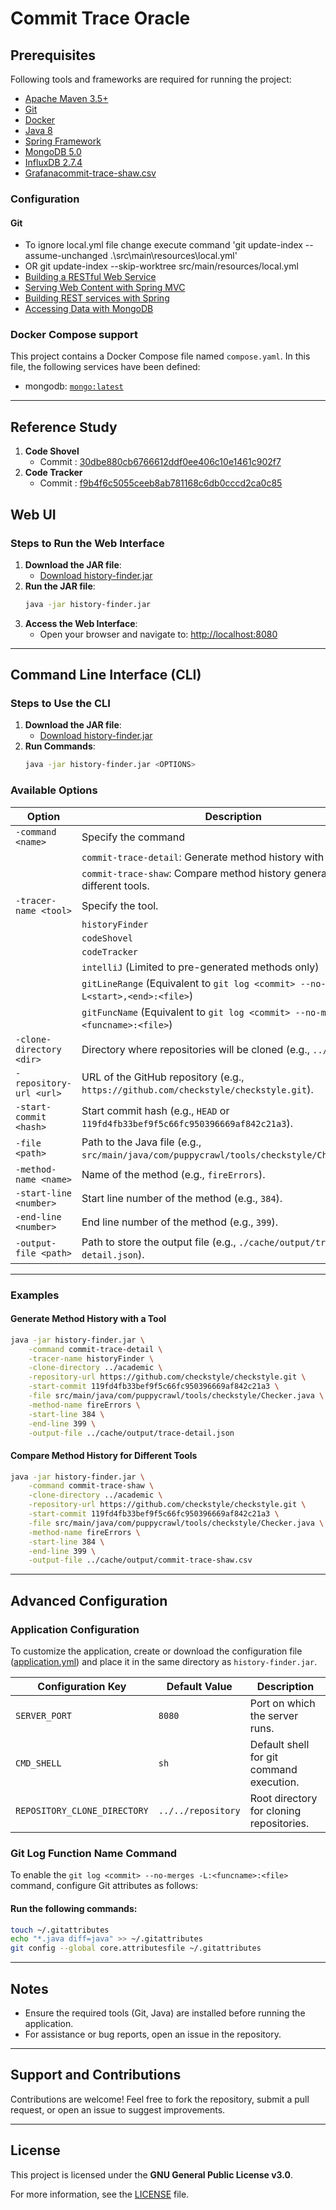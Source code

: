 # Commit Trace Oracle

## Prerequisites
Following tools and frameworks are required for running the project:

* [Apache Maven 3.5+](https://maven.apache.org/)
* [Git](https://git-scm.com/)
* [Docker](https://www.docker.com/)
* [Java 8](https://www.oracle.com/java/technologies/java8.html)
* [Spring Framework](https://spring.io/)
* [MongoDB 5.0](https://www.mongodb.com)
* [InfluxDB 2.7.4](https://www.influxdata.com/)
* [Grafana](https://grafana.com/)[commit-trace-shaw.csv](..%2Frepertory%2Fcommit-trace-shaw.csv)

### Configuration

#### Git
* To ignore local.yml file change execute command 'git update-index --assume-unchanged .\src\main\resources\local.yml'
* OR  git update-index --skip-worktree src/main/resources/local.yml
* [Building a RESTful Web Service](https://spring.io/guides/gs/rest-service/)
* [Serving Web Content with Spring MVC](https://spring.io/guides/gs/serving-web-content/)
* [Building REST services with Spring](https://spring.io/guides/tutorials/rest/)
* [Accessing Data with MongoDB](https://spring.io/guides/gs/accessing-data-mongodb/)

### Docker Compose support

This project contains a Docker Compose file named `compose.yaml`.
In this file, the following services have been defined:

* mongodb: [`mongo:latest`](https://hub.docker.com/_/mongo)

---
## Reference Study
1. **Code Shovel**
   - Commit : [30dbe880cb6766612ddf0ee406c10e1461c902f7](https://github.com/ataraxie/codeshovel/tree/30dbe880cb6766612ddf0ee406c10e1461c902f7)
2. **Code Tracker**
   - Commit : [f9b4f6c5055ceeb8ab781168c6db0cccd2ca0c85](https://github.com/jodavimehran/code-tracker/tree/f9b4f6c5055ceeb8ab781168c6db0cccd2ca0c85)
## Web UI

### Steps to Run the Web Interface
1. **Download the JAR file**:
    - [Download history-finder.jar](https://github.com/shaifulcse/HistoryFinder/releases/download/release-1.06/history-finder.jar)
2. **Run the JAR file**:
   ```bash
   java -jar history-finder.jar
   ```
3. **Access the Web Interface**:
    - Open your browser and navigate to: [http://localhost:8080](http://localhost:8080)

---

## Command Line Interface (CLI)

### Steps to Use the CLI
1. **Download the JAR file**:
    - [Download history-finder.jar](https://github.com/shaifulcse/HistoryFinder/releases/download/release-1.06/history-finder.jar)
2. **Run Commands**:
   ```bash
   java -jar history-finder.jar <OPTIONS>
   ```

### Available Options

| **Option**                     | **Description**                                                                             |
|--------------------------------|---------------------------------------------------------------------------------------------|
| `-command <name>`              | Specify the command                                                                         |
|                                | `commit-trace-detail`: Generate method history with a tool.                                 |
|                                | `commit-trace-shaw`: Compare method history generated by different tools.                   |
| `-tracer-name <tool>`          | Specify the tool.                                                                           |
|                                | `historyFinder`                                                                             |
|                                | `codeShovel`                                                                                |
|                                | `codeTracker`                                                                               |
|                                | `intelliJ` (Limited to pre-generated methods only)                                          |
|                                | `gitLineRange` (Equivalent to `git log <commit> --no-merges -L<start>,<end>:<file>`)        |
|                                | `gitFuncName` (Equivalent to `git log <commit> --no-merges -L:<funcname>:<file>`)           |
| `-clone-directory <dir>`       | Directory where repositories will be cloned (e.g., `../academic`).                          |
| `-repository-url <url>`        | URL of the GitHub repository (e.g., `https://github.com/checkstyle/checkstyle.git`).        |
| `-start-commit <hash>`         | Start commit hash (e.g., `HEAD` or `119fd4fb33bef9f5c66fc950396669af842c21a3`).             |
| `-file <path>`                 | Path to the Java file (e.g., `src/main/java/com/puppycrawl/tools/checkstyle/Checker.java`). |
| `-method-name <name>`         | Name of the method (e.g., `fireErrors`).                                                    |
| `-start-line <number>`         | Start line number of the method (e.g., `384`).                                              |
| `-end-line <number>`           | End line number of the method (e.g., `399`).                                                |
| `-output-file <path>`          | Path to store the output file (e.g., `./cache/output/trace-detail.json`).                   |

---

### Examples

#### **Generate Method History with a Tool**
```bash
java -jar history-finder.jar \
    -command commit-trace-detail \
    -tracer-name historyFinder \
    -clone-directory ../academic \
    -repository-url https://github.com/checkstyle/checkstyle.git \
    -start-commit 119fd4fb33bef9f5c66fc950396669af842c21a3 \
    -file src/main/java/com/puppycrawl/tools/checkstyle/Checker.java \
    -method-name fireErrors \
    -start-line 384 \
    -end-line 399 \
    -output-file ../cache/output/trace-detail.json

```

#### **Compare Method History for Different Tools**
```bash
java -jar history-finder.jar \
    -command commit-trace-shaw \
    -clone-directory ../academic \
    -repository-url https://github.com/checkstyle/checkstyle.git \
    -start-commit 119fd4fb33bef9f5c66fc950396669af842c21a3 \
    -file src/main/java/com/puppycrawl/tools/checkstyle/Checker.java \
    -method-name fireErrors \
    -start-line 384 \
    -end-line 399 \
    -output-file ../cache/output/commit-trace-shaw.csv

```

---

## Advanced Configuration

### Application Configuration
To customize the application, create or download the configuration file ([application.yml](https://github.com/shaifulcse/HistoryFinder/releases/download/release-1.06/application.yml)) and place it in the same directory as `history-finder.jar`.

| **Configuration Key**          | **Default Value**  | **Description**                          |
|---------------------------------|--------------------|------------------------------------------|
| `SERVER_PORT`                   | `8080`             | Port on which the server runs.           |
| `CMD_SHELL`                     | `sh`               | Default shell for git command execution. |
| `REPOSITORY_CLONE_DIRECTORY`    | `../../repository` | Root directory for cloning repositories. |

### Git Log Function Name Command

To enable the `git log <commit> --no-merges -L:<funcname>:<file>` command, configure Git attributes as follows:

#### Run the following commands:
   ```bash
   touch ~/.gitattributes
   echo "*.java diff=java" >> ~/.gitattributes
   git config --global core.attributesfile ~/.gitattributes
   ```

---

## Notes
- Ensure the required tools (Git, Java) are installed before running the application.
- For assistance or bug reports, open an issue in the repository.

---

## Support and Contributions

Contributions are welcome! Feel free to fork the repository, submit a pull request, or open an issue to suggest improvements.

---

[//]: # (## License)
## License

This project is licensed under the **GNU General Public License v3.0**.

For more information, see the [LICENSE](./LICENSE) file.
